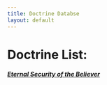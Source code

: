 ```yaml
---
title: Doctrine Databse
layout: default
---
```



# Doctrine List:

##### [Eternal Security of the Believer](/doctrine/doctrine/osas)
